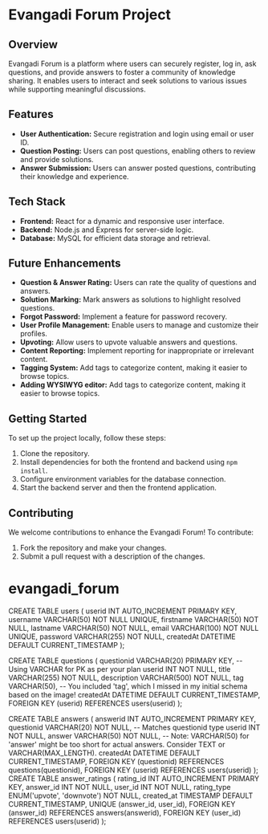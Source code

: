 # Evangadi Forum Project

## Overview
Evangadi Forum is a platform where users can securely register, log in, ask questions, and provide answers to foster a community of knowledge sharing. It enables users to interact and seek solutions to various issues while supporting meaningful discussions.

## Features
- **User Authentication:** Secure registration and login using email or user ID.
- **Question Posting:** Users can post questions, enabling others to review and provide solutions.
- **Answer Submission:** Users can answer posted questions, contributing their knowledge and experience.

## Tech Stack
- **Frontend:** React for a dynamic and responsive user interface.
- **Backend:** Node.js and Express for server-side logic.
- **Database:** MySQL for efficient data storage and retrieval.

## Future Enhancements
- **Question & Answer Rating:** Users can rate the quality of questions and answers.
- **Solution Marking:** Mark answers as solutions to highlight resolved questions.
- **Forgot Password:** Implement a feature for password recovery.
- **User Profile Management:** Enable users to manage and customize their profiles.
- **Upvoting:** Allow users to upvote valuable answers and questions.
- **Content Reporting:** Implement reporting for inappropriate or irrelevant content.
- **Tagging System:** Add tags to categorize content, making it easier to browse topics.
- **Adding WYSIWYG editor:** Add tags to categorize content, making it easier to browse topics.

## Getting Started
To set up the project locally, follow these steps:
1. Clone the repository.
2. Install dependencies for both the frontend and backend using `npm install`.
3. Configure environment variables for the database connection.
4. Start the backend server and then the frontend application.

## Contributing
We welcome contributions to enhance the Evangadi Forum! To contribute:
1. Fork the repository and make your changes.
2. Submit a pull request with a description of the changes.
# evangadi_forum


<!-- table creator code -->
CREATE TABLE users (
  userid INT AUTO_INCREMENT PRIMARY KEY,
  username VARCHAR(50) NOT NULL UNIQUE,
  firstname VARCHAR(50) NOT NULL,
  lastname VARCHAR(50) NOT NULL,
  email VARCHAR(100) NOT NULL UNIQUE,
  password VARCHAR(255) NOT NULL,
  createdAt DATETIME DEFAULT CURRENT_TIMESTAMP
);

CREATE TABLE questions (
  questionid VARCHAR(20) PRIMARY KEY, -- Using VARCHAR for PK as per your plan
  userid INT NOT NULL,
  title VARCHAR(255) NOT NULL,
  description VARCHAR(500) NOT NULL,
  tag VARCHAR(50), -- You included 'tag', which I missed in my initial schema based on the image!
  createdAt DATETIME DEFAULT CURRENT_TIMESTAMP,
  FOREIGN KEY (userid) REFERENCES users(userid)
);

CREATE TABLE answers (
  answerid INT AUTO_INCREMENT PRIMARY KEY,
  questionid VARCHAR(20) NOT NULL, -- Matches questionid type
  userid INT NOT NULL,
  answer VARCHAR(50) NOT NULL, -- Note: VARCHAR(50) for 'answer' might be too short for actual answers. Consider TEXT or VARCHAR(MAX_LENGTH).
  createdAt DATETIME DEFAULT CURRENT_TIMESTAMP,
  FOREIGN KEY (questionid) REFERENCES questions(questionid),
  FOREIGN KEY (userid) REFERENCES users(userid)
);
CREATE TABLE answer_ratings (
  rating_id INT AUTO_INCREMENT PRIMARY KEY,
  answer_id INT NOT NULL,
  user_id INT NOT NULL,
  rating_type ENUM('upvote', 'downvote') NOT NULL,
  created_at TIMESTAMP DEFAULT CURRENT_TIMESTAMP,
  UNIQUE (answer_id, user_id),
  FOREIGN KEY (answer_id) REFERENCES answers(answerid),
  FOREIGN KEY (user_id) REFERENCES users(userid)
);
